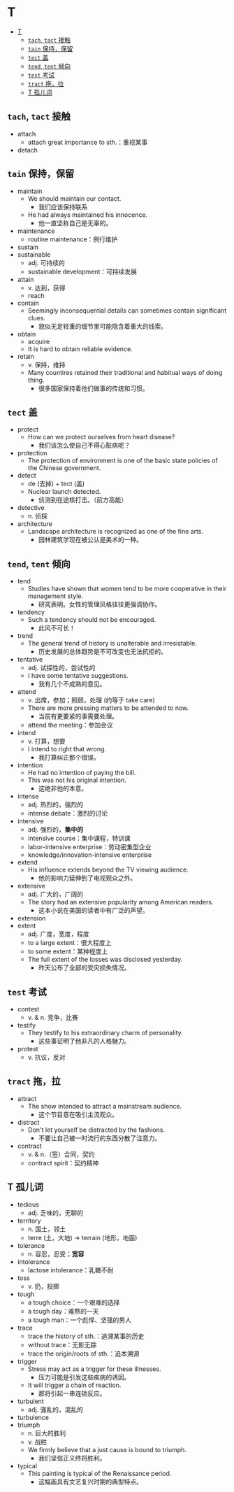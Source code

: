 # T

- [T](#t)
  - [`tach`, `tact` 接触](#tach-tact-接触)
  - [`tain` 保持，保留](#tain-保持保留)
  - [`tect` 盖](#tect-盖)
  - [`tend`, `tent` 倾向](#tend-tent-倾向)
  - [`test` 考试](#test-考试)
  - [`tract` 拖，拉](#tract-拖拉)
  - [T 孤儿词](#t-孤儿词)

## `tach`, `tact` 接触

- attach
  - attach great importance to sth.：重视某事
- detach

## `tain` 保持，保留

- maintain
  - We should maintain our contact.
    - 我们应该保持联系
  - He had always maintained his innocence.
    - 他一直坚称自己是无辜的。
- maintenance
  - routine maintenance：例行维护
- sustain
- sustainable
  - adj. 可持续的
  - sustainable development：可持续发展
- attain
  - v. 达到，获得
  - reach
- contain
  - Seemingly inconsequential details can sometimes contain significant clues.
    - 貌似无足轻重的细节里可能隐含着重大的线索。
- obtain
  - acquire
  - It is hard to obtain reliable evidence.
- retain
  - v. 保持，维持
  - Many countires retained their traditional and habitual ways of doing thing.
    - 很多国家保持着他们做事的传统和习惯。

## `tect` 盖

- protect
  - How can we protect ourselves from heart disease?
    - 我们该怎么使自己不得心脏病呢？
- protection
  - The protection of environment is one of the basic state policies of the
    Chinese government.
- detect
  - de (去掉) + tect (盖)
  - Nuclear launch detected.
    - 侦测到在途核打击。（前方高能）
- detective
  - n. 侦探
- architecture
  - Landscape architecture is recognized as one of the fine arts.
    - 园林建筑学现在被公认是美术的一种。

## `tend`, `tent` 倾向

- tend
  - Studies have shown that women tend to be more cooperative in their
    management style.
    - 研究表明。女性的管理风格往往更强调协作。
- tendency
  - Such a tendency should not be encouraged.
    - 此风不可长！
- trend
  - The general trend of history is unalterable and irresistable.
    - 历史发展的总体趋势是不可改变也无法抗拒的。
- tentative
  - adj. 试探性的，尝试性的
  - I have some tentative suggestions.
    - 我有几个不成熟的意见。
- attend
  - v. 出席，参加；照顾，处理 (约等于 take care)
  - There are more pressing matters to be attended to now.
    - 当前有更要紧的事需要处理。
  - attend the meeting：参加会议
- intend
  - v. 打算，想要
  - I intend to right that wrong.
    - 我打算纠正那个错误。
- intention
  - He had no intention of paying the bill.
  - This was not his original intention.
    - 这绝非他的本意。
- intense
  - adj. 热烈的，强烈的
  - intense debate：激烈的讨论
- intensive
  - adj. 强烈的，**集中的**
  - intensive course：集中课程，特训课
  - labor-intensive enterprise：劳动密集型企业
  - knowledge/innovation-intensive enterprise
- extend
  - His influence extends beyond the TV viewing audience.
    - 他的影响力延伸到了电视观众之外。
- extensive
  - adj. 广大的，广阔的
  - The story had an extensive popularity among American readers.
    - 这本小说在美国的读者中有广泛的声望。
- extension
- extent
  - adj. 广度，宽度，程度
  - to a large extent：很大程度上
  - to some extent：某种程度上
  - The full extent of the losses was disclosed yesterday.
    - 昨天公布了全部的受灾损失情况。

## `test` 考试

- contest
  - v. & n. 竞争，比赛
- testify
  - They testify to his extraordinary charm of personality.
    - 这些事证明了他非凡的人格魅力。
- protest
  - v. 抗议，反对

## `tract` 拖，拉

- attract
  - The show intended to attract a mainstream audience.
    - 这个节目意在吸引主流观众。
- distract
  - Don't let yourself be distracted by the fashions.
    - 不要让自己被一时流行的东西分散了注意力。
- contract
  - v. & n.（签）合同，契约
  - contract spirit：契约精神

## T 孤儿词

- tedious
  - adj. 乏味的，无聊的
- territory
  - n. 国土，领土
  - terre (土，大地) -> terrain (地形，地面)
- tolerance
  - n. 容忍，忍受；**宽容**
- intolerance
  - lactose intolerance：乳糖不耐
- toss
  - v. 扔，投掷
- tough
  - a tough choice：一个艰难的选择
  - a tough day：难熬的一天
  - a tough man：一个彪悍、坚强的男人
- trace
  - trace the history of sth.：追溯某事的历史
  - without trace：无影无踪
  - trace the origin/roots of sth.：追本溯源
- trigger
  - Stress may act as a trigger for these illnesses.
    - 压力可能是引发这些疾病的诱因。
  - It will trigger a chain of reaction.
    - 那将引起一串连锁反应。
- turbulent
  - adj. 骚乱的，混乱的
- turbulence
- triumph
  - n. 巨大的胜利
  - v. 战胜
  - We firmly believe that a just cause is bound to triumph.
    - 我们坚信正义终将胜利。
- typical
  - This painting is typical of the Renaissance period.
    - 这幅画具有文艺复兴时期的典型特点。
